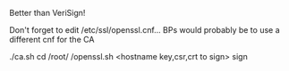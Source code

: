 Better than VeriSign!

Don't forget to edit /etc/ssl/openssl.cnf...
BPs would probably be to use a different cnf for the CA

./ca.sh <name your CA>
cd /root/<name of your CA>
<original dir>/openssl.sh <hostname key,csr,crt to sign> sign
